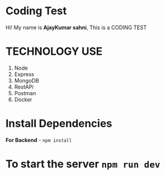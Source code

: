 # Coding Test

Hi! My name is **AjayKumar sahni**, This is a CODING TEST

# TECHNOLOGY USE

1. Node
2. Express
3. MongoDB
4. RestAPi
5. Postman
6. Docker

# Install Dependencies

**For Backend** - `npm install`

# To start the server `npm run dev`
